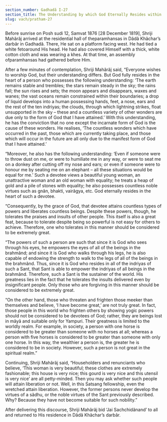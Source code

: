 ```yaml
---
section_number: Gadhadã I-27 
section_title: The Understanding by which God Eternally Resides within One
slug: vach/pratham-27
---
```

Before sunrise on Posh sudi 12, Samvat 1876 [28 December  1819], Shriji Mahãrãj arrived at the residential hall of theparamhansas in Dãdã Khãchar’s darbãr in Gadhadã. There, He sat on a platform facing west. He had tied a white fetoaround His head.  He had also covered Himself with a thick, white cotton cloth and was wearing a khes. At that time, an assembly ofparamhansas had gathered before Him.

After a few minutes of contemplation, Shriji Mahãrãj said,  “Everyone wishes to worship God, but their understanding differs.  But God fully resides in the heart of a person who possesses the following understanding: ‘The earth remains stable and trembles; the  stars remain steady in the sky; the rains fall; the sun rises and sets;  the moon appears and disappears, waxes and wanes; the vast oceans  remain constrained within their boundaries; a drop of liquid develops  into a human possessing hands, feet, a nose, ears and the rest of the  ten indriyas; the clouds, through which lightning strikes, float unsupported in the sky – these and a countless variety of other  wonders are due only to the form of God that I have attained.’ With  this understanding, he has the conviction that no one except the incarnate form of God is the cause of these wonders. He realises,  ‘The countless wonders which have occurred in the past, those which  are currently taking place, and those which will occur in the future  are all only due to the manifest form of God that I have attained.’

“Moreover, he also has the following understanding: ‘Even if someone were to throw dust on me, or were to humiliate me in any  way, or were to seat me on a donkey after cutting off my nose and  ears; or even if someone were to honour me by seating me on an  elephant – all these situations would be equal for me.’ Such a devotee  views a beautiful young woman, an unattractive woman and an old  woman with equality; he treats a heap of gold and a pile of stones  with equality; he also possesses countless noble virtues such as gnãn,  bhakti, vairãgya, etc. God eternally resides in the heart of such a  devotee.

“Consequently, by the grace of God, that devotee attains countless types of powers and liberates countless beings. Despite these powers, though, he tolerates the praises and insults of other  people. This itself is also a great feat, because to tolerate despite  being so powerful is not easy for others to achieve. Therefore, one  who tolerates in this manner should be considered to be extremely  great.

“The powers of such a person are such that since it is God who  sees through his eyes, he empowers the eyes of all of the beings in the  brahmãnd; and since it is God who walks through his legs, he is also  capable of endowing the strength to walk to the legs of all of the  beings in the brahmãnd. Thus, since it is God who resides in all of  the indriyas of such a Sant, that Sant is able to empower the indriyas of all beings in the brahmãnd. Therefore, such a Sant is  the sustainer of the world. His greatness lies in the fact that he  tolerates the insults delivered even by insignificant people. Only those who are forgiving in this manner should be considered to be  extremely great.

“On the other hand, those who threaten and frighten those meeker than themselves and believe, ‘I have become great,’ are not  truly great. In fact, those people in this world who frighten others by  showing yogic powers should not be considered to be devotees of God;  rather, they are beings lost in mãyã and suitable only for Yampuri.  Their greatness is limited to the worldly realm. For example, in  society, a person with one horse is considered to be greater than  someone with no horses at all; whereas a person with five horses is  considered to be greater than someone with only one horse. In this  way, the wealthier a person is, the greater he is considered to be in  society. However, such a person is not great in the spiritual realm.”

Continuing, Shriji Mahãrãj said, “Householders and renunciants  who believe, ‘This woman is very beautiful; these clothes are extremely fashionable; this house is very nice; this gourd is very nice  and this utensil is very nice’ are all petty-minded. Then you may ask  whether such people will attain liberation or not. Well, in this  Satsang fellowship, even the wretched attain liberation. However,  the former persons never develop the virtues of a sãdhu, or the noble  virtues of the Sant previously described. Why? Because they have  not become suitable for such nobility.”

After delivering this discourse, Shriji Mahãrãj bid ‘Jai Sachchidãnand’ to all and returned to His residence in Dãdã Khãchar’s darbãr.

